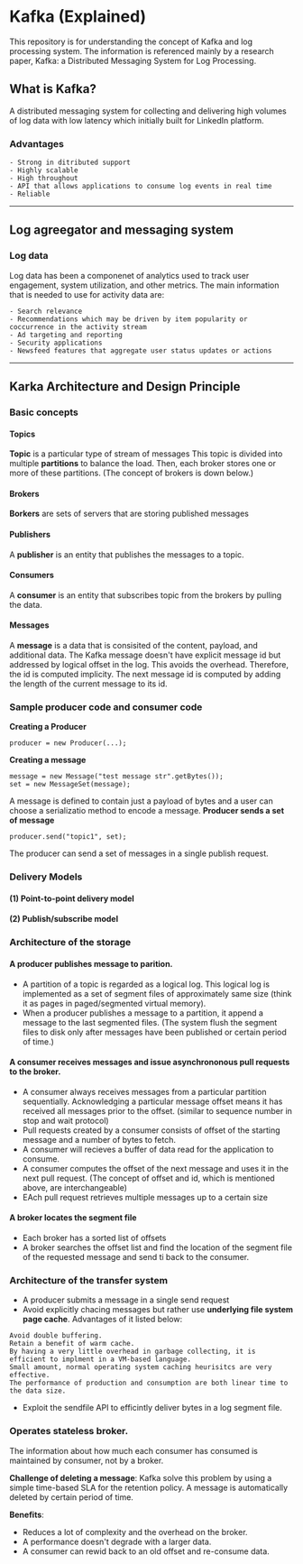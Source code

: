 # Kafka (Explained)
This repository is for understanding the concept of Kafka and log processing system. The information is referenced mainly by a research paper, Kafka: a Distributed Messaging System for Log Processing.
## What is Kafka?
A distributed messaging system for collecting and delivering high volumes of log data with low latency which initially built for LinkedIn platform.
### Advantages
```
- Strong in ditributed support
- Highly scalable
- High throughout
- API that allows applications to consume log events in real time
- Reliable
```
---
## Log agreegator and messaging system
### Log data
Log data has been a componenet of analytics used to track user engagement, system utilization, and other metrics. The main information that is needed to use for activity data are:
```
- Search relevance 
- Recommendations which may be driven by item popularity or coccurrence in the activity stream
- Ad targeting and reporting
- Security applications 
- Newsfeed features that aggregate user status updates or actions
```
---
## Karka Architecture and Design Principle
### Basic concepts
#### Topics
**Topic** is a particular type of stream of messages
This topic is divided into multiple **partitions** to balance the load.
Then, each broker stores one or more of these partitions. (The concept of brokers is down below.)
#### Brokers
**Borkers** are sets of servers that are storing published messages
#### Publishers
A **publisher** is an entity that publishes the messages to a topic.
#### Consumers
A **consumer** is an entity that subscribes topic from the brokers by pulling the data.
#### Messages
A **message** is a data that is consisited of the content, payload, and additional data.
The Kafka message doesn't have explicit message id but addressed by logical offset in the log. This avoids the overhead. Therefore, the id is computed implicity. The next message id is computed by adding the length of the current message to its id. 
### Sample producer code and consumer code
**Creating a Producer**
```
producer = new Producer(...);
```
**Creating a message**
```
message = new Message("test message str".getBytes());
set = new MessageSet(message);
```
A message is defined to contain just a payload of bytes and a user can choose a serializatio method to encode a message. 
**Producer sends a set of message**
```
producer.send("topic1", set);
```
The producer can send a set of messages in a single publish request.
### Delivery Models
#### (1) Point-to-point delivery model
#### (2) Publish/subscribe model

### Architecture of the storage
####  A producer publishes message to parition.
- A partition of a topic is regarded as a logical log. This logical log is implemented as a set of segment files of approximately same size (think it as pages in paged/segmented virtual memory).
- When a producer publishes a message to a partition, it append a message to the last segmented files. (The system flush the segment files to disk only after messages have been published or certain period of time.)
####  A consumer receives messages and issue asynchrononous pull requests to the broker.
- A consumer always receives messages from a particular partition sequentially. Acknowledging a particular message offset means it has received all messages prior to the offset. (similar to sequence number in stop and wait protocol)
- Pull requests created by a consumer consists of offset of the starting message and a number of bytes to fetch.
- A consumer will recieves a buffer of data read for the application to consume.
- A consumer computes the offset of the next message and uses it in the next pull request. (The concept of offset and id, which is mentioned above, are interchangeable)
- EAch pull request retrieves multiple messages up to a certain size
####  A broker locates the segment file
- Each broker has a sorted list of offsets
- A broker searches the offset list and find the location of the segment file of the requested message and send ti back to the consumer.

### Architecture of the transfer system
- A producer submits a message in a single send request
- Avoid explicitly chacing messages but rather use **underlying file system page cache**. Advantages of it listed below:
```
Avoid double buffering.
Retain a benefit of warm cache.
By having a very little overhead in garbage collecting, it is efficient to implment in a VM-based language.
Small amount, normal operating system caching heurisitcs are very effective.
The performance of production and consumption are both linear time to the data size.
```
- Exploit the sendfile API to efficintly deliver bytes in a log segment file.

### Operates stateless broker.
The information about how much each consumer has consumed is maintained by consumer, not by a broker.

**Challenge of deleting a message**: Kafka solve this problem by using a simple time-based SLA for the retention policy. A message is automatically deleted by certain period of time.

**Benefits**:

- Reduces a lot of complexity and the overhead on the broker.
- A performance doesn't degrade with a larger data.
- A consumer can rewid back to an old offset and re-consume data.
